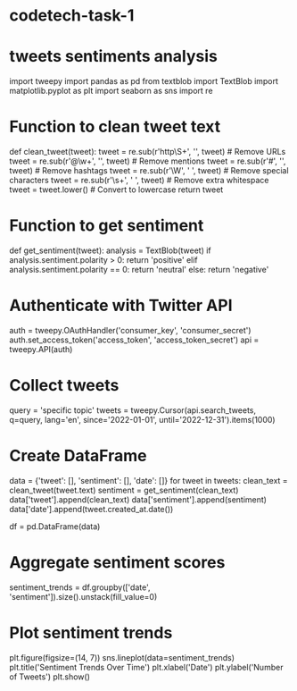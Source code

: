 # codetech-task-1
# tweets sentiments analysis
import tweepy
import pandas as pd
from textblob import TextBlob
import matplotlib.pyplot as plt
import seaborn as sns
import re

# Function to clean tweet text
def clean_tweet(tweet):
    tweet = re.sub(r'http\S+', '', tweet)  # Remove URLs
    tweet = re.sub(r'@\w+', '', tweet)  # Remove mentions
    tweet = re.sub(r'#', '', tweet)  # Remove hashtags
    tweet = re.sub(r'\W', ' ', tweet)  # Remove special characters
    tweet = re.sub(r'\s+', ' ', tweet)  # Remove extra whitespace
    tweet = tweet.lower()  # Convert to lowercase
    return tweet

# Function to get sentiment
def get_sentiment(tweet):
    analysis = TextBlob(tweet)
    if analysis.sentiment.polarity > 0:
        return 'positive'
    elif analysis.sentiment.polarity == 0:
        return 'neutral'
    else:
        return 'negative'

# Authenticate with Twitter API
auth = tweepy.OAuthHandler('consumer_key', 'consumer_secret')
auth.set_access_token('access_token', 'access_token_secret')
api = tweepy.API(auth)

# Collect tweets
query = 'specific topic'
tweets = tweepy.Cursor(api.search_tweets, q=query, lang='en', since='2022-01-01', until='2022-12-31').items(1000)

# Create DataFrame
data = {'tweet': [], 'sentiment': [], 'date': []}
for tweet in tweets:
    clean_text = clean_tweet(tweet.text)
    sentiment = get_sentiment(clean_text)
    data['tweet'].append(clean_text)
    data['sentiment'].append(sentiment)
    data['date'].append(tweet.created_at.date())

df = pd.DataFrame(data)

# Aggregate sentiment scores
sentiment_trends = df.groupby(['date', 'sentiment']).size().unstack(fill_value=0)

# Plot sentiment trends
plt.figure(figsize=(14, 7))
sns.lineplot(data=sentiment_trends)
plt.title('Sentiment Trends Over Time')
plt.xlabel('Date')
plt.ylabel('Number of Tweets')
plt.show()
